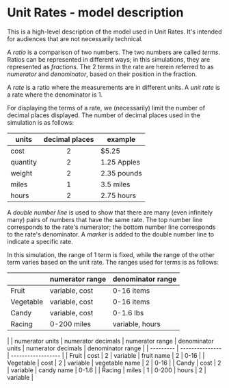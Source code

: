 # Unit Rates - model description

This is a high-level description of the model used in Unit Rates. It's intended for audiences
that are not necessarily technical.

A *ratio* is a comparison of two numbers. The two numbers are called *terms*. Ratios can be represented in different 
ways; in this simulations, they are represented as *fractions*.  The 2 terms in the rate are herein referred to as 
*numerator* and *denominator*, based on their position in the fraction. 

A *rate* is a ratio where the measurements are in different units. A *unit rate* is a rate where the denominator is 1.

For displaying the terms of a rate, we (necessarily) limit the number of decimal places displayed. The number of 
decimal places used in the simulation is as follows:

| units    | decimal places | example     |
| -------- |:--------------:| ----------- |
| cost     | 2              | $5.25       |
| quantity | 2              | 1.25 Apples |
| weight   | 2              | 2.35 pounds |
| miles    | 1              | 3.5 miles   |
| hours    | 2              | 2.75 hours  |

A *double number line* is used to show that there are many (even infinitely many) pairs of numbers that have
the same rate.  The top number line corresponds to the rate's numerator; the bottom number line corresponds to
the rate's denominator.  A *marker* is added to the double number line to indicate a specific rate.

In this simulation, the range of 1 term is fixed, while the range of the other term varies based on the unit rate. 
The ranges used for terms is as follows: 
  
|           | numerator range | denominator range  |
| --------- | --------------- | ------------------ |
| Fruit     | variable, cost  | 0-16 items         |
| Vegetable | variable, cost  | 0-16 items         | 
| Candy     | variable, cost  | 0-1.6 lbs          |
| Racing    | 0-200 miles     | variable, hours    | 


|           | numerator units | numerator decimals | numerator range | denominator units |  numerator decimals | denominator range  |
| --------- | --------------- | ------------------ |
| Fruit     | cost  | 2 | variable | fruit name | 2 | 0-16 |
| Vegetable | cost  | 2 | variable | vegetable name | 2 | 0-16 | 
| Candy     | cost  | 2 | variable | candy name | 0-1.6 |
| Racing    | miles | 1 | 0-200    | hours | 2 | variable  | 

